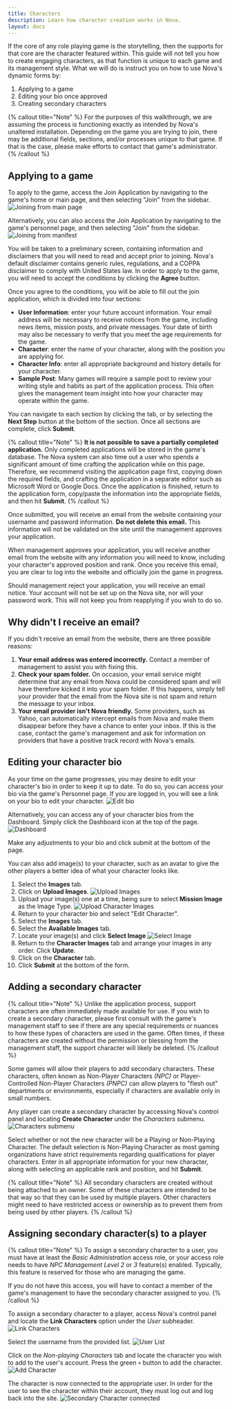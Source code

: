 ```yaml
---
title: Characters
description: Learn how character creation works in Nova.
layout: docs
---
```


If the core of any role playing game is the storytelling, then the supports for that core are the character featured within. This guide will not tell you how to create engaging characters, as that function is unique to each game and its management style. What we will do is instruct you on how to use Nova's dynamic forms by:

1. Applying to a game
2. Editing your bio once approved
3. Creating secondary characters

{% callout title="Note" %}
For the purposes of this walkthrough, we are assuming the process is functioning exactly as intended by Nova's unaltered installation. Depending on the game you are trying to join, there may be additional fields, sections, and/or processes unique to that game. If that is the case, please make efforts to contact that game's administrator.
{% /callout %}

## Applying to a game

To apply to the game, access the Join Application by navigating to the game's home or main page, and then selecting "Join" from the sidebar.
![Joining from main page](/images/docs/2.6/using-characters/join-main.png)

Alternatively, you can also access the Join Application by navigating to the game's personnel page, and then selecting "Join" from the sidebar.
![Joining from manifest](/images/docs/2.6/using-characters/join-manifest.png)

You will be taken to a preliminary screen, containing information and disclaimers that you will need to read and accept prior to joining. Nova's default disclaimer contains generic rules, regulations, and a COPPA disclaimer to comply with United States law. In order to apply to the game, you will need to accept the conditions by clicking the **Agree** button.

Once you agree to the conditions, you will be able to fill out the join application, which is divided into four sections:

- **User Information**: enter your future account information. Your email address will be necessary to receive notices from the game, including news items, mission posts, and private messages. Your date of birth may also be necessary to verify that you meet the age requirements for the game.
- **Character**: enter the name of your character, along with the position you are applying for.
- **Character Info**: enter all appropriate background and history details for your character.
- **Sample Post**: Many games will require a sample post to review your writing style and habits as part of the application process. This often gives the management team insight into how your character may operate within the game.

You can navigate to each section by clicking the tab, or by selecting the **Next Step** button at the bottom of the section. Once all sections are complete, click **Submit**.

{% callout title="Note" %}
**It is not possible to save a partially completed application.** Only completed applications will be stored in the game's database. The Nova system can also time out a user who spends a significant amount of time crafting the application while on this page. Therefore, we recommend visiting the application page first, copying down the required fields, and crafting the application in a separate editor such as Microsoft Word or Google Docs. Once the application is finished, return to the application form, copy/paste the information into the appropriate fields, and then hit **Submit**.
{% /callout %}

Once submitted, you will receive an email from the website containing your username and password information. **Do not delete this email.** This information will not be validated on the site until the management approves your application.

When management approves your application, you will receive another email from the website with any information you will need to know, including your character's approved position and rank. Once you receive this email, you are clear to log into the website and officially join the game in progress.

Should management reject your application, you will receive an email notice. Your account will not be set up on the Nova site, nor will your password work. This will not keep you from reapplying if you wish to do so.

## Why didn't I receive an email?

If you didn't receive an email from the website, there are three possible reasons:

1. **Your email address was entered incorrectly.** Contact a member of management to assist you with fixing this.
2. **Check your spam folder.** On occasion, your email service might determine that any email from Nova could be considered spam and will have therefore kicked it into your spam folder. If this happens, simply tell your provider that the email from the Nova site is not spam and return the message to your inbox.
3. **Your email provider isn't Nova friendly.** Some providers, such as Yahoo, can automatically intercept emails from Nova and make them disappear before they have a chance to enter your inbox. If this is the case, contact the game's management and ask for information on providers that have a positive track record with Nova's emails.

## Editing your character bio

As your time on the game progresses, you may desire to edit your character's bio in order to keep it up to date. To do so, you can access your bio via the game's Personnel page. If you are logged in, you will see a link on your bio to edit your character.
![Edit bio](/images/docs/2.6/using-characters/edit-character.png)

Alternatively, you can access any of your character bios from the Dashboard. Simply click the Dashboard icon at the top of the page.
![Dashboard](/images/docs/2.6/using-characters/dashboard.png)

Make any adjustments to your bio and click submit at the bottom of the page.

You can also add image(s) to your character, such as an avatar to give the other players a better idea of what your character looks like.

1. Select the **Images** tab.
2. Click on **Upload Images**.
    ![Upload Images](/images/docs/2.6/using-characters/image-upload.png)
3. Upload your image(s) one at a time, being sure to select **Mission Image** as the Image Type.
    ![Upload Character Images](/images/docs/2.6/using-characters/image-choose.png)
4. Return to your character bio and select "Edit Character".
5. Select the **Images** tab.
6. Select the **Available Images** tab.
7. Locate your image(s) and click **Select Image**
    ![Select Image](/images/docs/2.6/using-characters/image-use.png)
8. Return to the **Character Images** tab and arrange your images in any order. Click **Update**.
9. Click on the **Character** tab.
10. Click **Submit** at the bottom of the form.

## Adding a secondary character

{% callout title="Note" %}
Unlike the application process, support characters are often immediately made available for use. If you wish to create a secondary character, please first consult with the game's management staff to see if there are any special requirements or nuances to how these types of characters are used in the game. Often times, if these characters are created without the permission or blessing from the management staff, the support character will likely be deleted.
{% /callout %}

Some games will allow their players to add secondary characters. These characters, often known as Non-Player Characters *(NPC)* or Player-Controlled Non-Player Characters *(PNPC)* can allow players to "flesh out" departments or environments, especially if characters are available only in small numbers.

Any player can create a secondary character by accessing Nova's control panel and locating **Create Character** under the *Characters* submenu.
![Characters submenu](/images/docs/2.6/using-characters/create-location.png)

Select whether or not the new character will be a Playing or Non-Playing Character. The default selection is Non-Playing Character as most gaming organizations have strict requirements regarding qualifications for player characters. Enter in all appropriate information for your new character, along with selecting an applicable rank and position, and hit **Submit**.

{% callout title="Note" %}
All secondary characters are created without being attached to an owner. Some of these characters are intended to be that way so that they can be used by multiple players. Other characters might need to have restricted access or ownership as to prevent them from being used by other players.
{% /callout %}

## Assigning secondary character(s) to a player

{% callout title="Note" %}
To assign a secondary character to a user, you must have at least the *Basic Administration* access role, or your access role needs to have *NPC Management Level 2* or *3* feature(s) enabled. Typically, this feature is reserved for those who are managing the game.

If you do not have this access, you will have to contact a member of the game's management to have the secondary character assigned to you.
{% /callout %}

To assign a secondary character to a player, access Nova's control panel and locate the **Link Characters** option under the *User* subheader.
![Link Characters](/images/docs/2.6/using-characters/link-location.png)

Select the username from the provided list.
![User List](/images/docs/2.6/using-characters/link-selectuser.png)

Click on the *Non-playing Characters* tab and locate the character you wish to add to the user's account. Press the green `+` button to add the character.
![Add Character](/images/docs/2.6/using-characters/link-assign.png)

The character is now connected to the appropriate user. In order for the user to see the character within their account, they must log out and log back into the site.
![Secondary Character connected](/images/docs/2.6/using-characters/link-finished.png)
